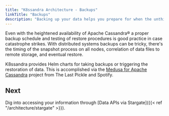 ```yaml
---
title: "K8ssandra Architecture - Backups"
linkTitle: "Backups"
description: "Backing up your data helps you prepare for when the unthinkable happens."
---
```


Even with the heightened availability of Apache Cassandra® a proper backup schedule and testing of restore procedures is good practice in case catastrophe strikes. With distributed systems backups can be tricky, there's the timing of the snapshot process on all nodes, correlation of data files to remote storage, and eventual restore.

K8ssandra provides Helm charts for taking backups or triggering the restoration of data. This is accomplished via the [Medusa for Apache Cassandra](https://github.com/thelastpickle/cassandra-medusa) project from The Last Pickle and Spotify.

## Next

Dig into accessing your information through [Data APIs via Stargate]({{< ref "/architecture/stargate" >}}).
